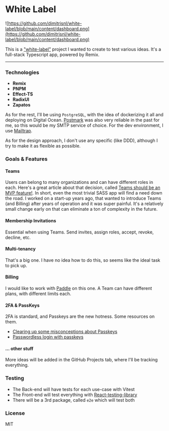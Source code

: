# White Label

![https://github.com/dimitrisnl/white-label/blob/main/content/dashboard.png](https://github.com/dimitrisnl/white-label/blob/main/content/dashboard.png)

This is a ["white-label"](https://en.wikipedia.org/wiki/White-label_product) project I wanted to create to test various ideas. It's a full-stack Typescript app, powered by Remix.

---

### Technologies

- **Remix**
- **PNPM**
- **Effect-TS**
- **RadixUI**
- **Zapatos**

As for the rest, I'll be using `PostgreSQL`, with the idea of dockerizing it all and deploying on Digital Ocean. [Postmark](https://postmarkapp.com/) was also very reliable in the past for me, so this would be my SMTP service of choice. For the dev environment, I use [Mailtrap](https://mailtrap.io/).

As for the design approach, I don't use any specific (like DDD), although I try to make it as flexible as possible.

### Goals & Features

#### Teams

Users can belong to many organizations and can have different roles in each. Here's a great article about that decision, called [Teams should be an MVP feature!](https://blog.bullettrain.co/teams-should-be-an-mvp-feature/). In short, even the most trivial SASS app will find a need down the road. I worked on a start-up years ago, that wanted to introduce Teams (and Billing) after years of operation and it was super painful. It's a relatively small change early on that can eliminate a ton of complexity in the future.

#### Membership Invitations

Essential when using Teams. Send invites, assign roles, accept, revoke, decline, etc.

#### Multi-tenancy

That's a big one. I have no idea how to do this, so seems like the ideal task to pick up.

#### Billing

I would like to work with [Paddle](https://www.paddle.com/) on this one. A Team can have different plans, with different limits each.

#### 2FA & PassKeys

2FA is standard, and Passkeys are the new hotness. Some resources on them.

- [Clearing up some misconceptions about Passkeys](https://www.stavros.io/posts/clearing-up-some-passkeys-misconceptions)
- [Passwordless login with passkeys](https://developers.google.com/identity/passkeys)

#### ... other stuff

More ideas will be added in the GitHub Projects tab, where I'll be tracking everything.

### Testing

- The Back-end will have tests for each use-case with Vitest
- The Front-end will test everything with [React-testing-library](https://testing-library.com/docs/react-testing-library/intro/)
- There will be a 3rd package, called `e2e` which will test both

### License

MIT
